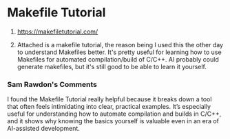 # Makefile Tutorial
1. https://makefiletutorial.com/

2. Attached is a makefile tutorial, the reason being I used this the other day to understand Makefiles better. It's pretty useful for learning how to use Makefiles for automated compilation/build of C/C++. AI probably could generate makefiles, but it's still good to be able to learn it yourself.

### Sam Rawdon's Comments
I found the Makefile Tutorial really helpful because it breaks down a tool that often feels intimidating into clear, practical examples. It’s especially useful for understanding how to automate compilation and builds in C/C++, and it shows why knowing the basics yourself is valuable even in an era of AI-assisted development.
